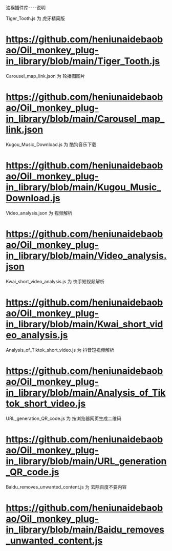油猴插件库----说明

Tiger_Tooth.js    为    虎牙精简版
# https://github.com/heniunaidebaobao/Oil_monkey_plug-in_library/blob/main/Tiger_Tooth.js

Carousel_map_link.json    为    轮播图图片
# https://github.com/heniunaidebaobao/Oil_monkey_plug-in_library/blob/main/Carousel_map_link.json

Kugou_Music_Download.js    为    酷狗音乐下载
# https://github.com/heniunaidebaobao/Oil_monkey_plug-in_library/blob/main/Kugou_Music_Download.js

Video_analysis.json    为    视频解析
# https://github.com/heniunaidebaobao/Oil_monkey_plug-in_library/blob/main/Video_analysis.json

Kwai_short_video_analysis.js    为    快手短视频解析
# https://github.com/heniunaidebaobao/Oil_monkey_plug-in_library/blob/main/Kwai_short_video_analysis.js

Analysis_of_Tiktok_short_video.js    为    抖音短视频解析
# https://github.com/heniunaidebaobao/Oil_monkey_plug-in_library/blob/main/Analysis_of_Tiktok_short_video.js

URL_generation_QR_code.js    为    按浏览器网页生成二维码
# https://github.com/heniunaidebaobao/Oil_monkey_plug-in_library/blob/main/URL_generation_QR_code.js

Baidu_removes_unwanted_content.js    为    去除百度不要内容
# https://github.com/heniunaidebaobao/Oil_monkey_plug-in_library/blob/main/Baidu_removes_unwanted_content.js
